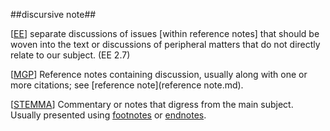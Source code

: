 ##discursive note##

\[[EE](SOURCES.md#EE)\] separate discussions of issues [within reference notes] that should be woven into the text or discussions of peripheral matters that do not directly relate to our subject. (EE 2.7)

\[[MGP](SOURCES.md#MGP)\] Reference notes containing discussion, usually along with one or more citations; see [reference note](reference note.md).

\[[STEMMA](SOURCES.md#STEMMA)\] Commentary or notes that digress from the main subject. Usually presented using [footnotes](footnote.md) or [endnotes](endnote.md).
